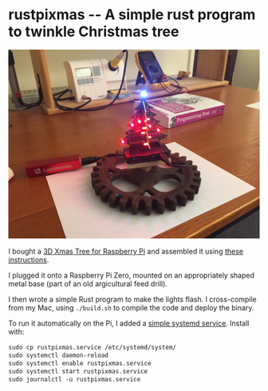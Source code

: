 # rustpixmas -- A simple rust program to twinkle Christmas tree

![Christmas tree in Rust](rustpixmas.jpg)

I bought a [3D Xmas Tree for Raspberry Pi](https://thepihut.com/products/3d-xmas-tree-for-raspberry-pi)
and assembled it using [these instructions](https://thepihut.com/blogs/raspberry-pi-tutorials/3d-xmas-tree-for-raspberry-pi-assembly-instructions).

I plugged it onto a Raspberry Pi Zero, mounted on an appropriately shaped metal base
(part of an old argicultural feed drill).

I then wrote a simple Rust program to make the lights flash.
I cross-compile from my Mac, using `./build.sh` to compile the code and deploy the binary.

To run it automatically on the Pi, I added a [simple systemd service](rustpixmas.service).
Install with:
```
sudo cp rustpixmas.service /etc/systemd/system/
sudo systemctl daemon-reload
sudo systemctl enable rustpixmas.service
sudo systemctl start rustpixmas.service
sudo journalctl -u rustpixmas.service
```
